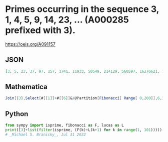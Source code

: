 # Primes occurring in the sequence 3, 1, 4, 5, 9, 14, 23, \.\.\. \(A000285 prefixed with 3\)\.
https://oeis.org/A091157
## JSON
```JSON
[3, 5, 23, 37, 97, 157, 1741, 11933, 50549, 214129, 560597, 16276621, 180510493, 398386576261, 1042989597313, 41305516996050613, 174972977841043309, 13300248193487978669, 238663270054423392193, 624828552868675407173]
```
## Mathematica
```Mathematica
Join[{3},Select[#[[1]]+#[[6]]&/@Partition[Fibonacci[ Range[ 0,200]],6,1],PrimeQ]] (* _Harvey P. Dale_, Sep 05 2021 *)
```
## Python
```Python
from sympy import isprime, fibonacci as F, lucas as L
print([3]+list(filter(isprime, (F(k)+L(k+1) for k in range(1, 101)))))
# _Michael S. Branicky_, Jul 31 2022
```
